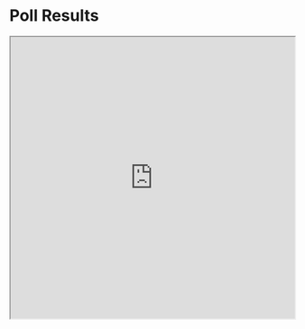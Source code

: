 # Poll Results
<!-- .slide: data-state="no-vote" -->

<iframe src="https://www.sli.do/event/8cv4hgus/wall" style="width: 100%; height: 500px;"></iframe>

